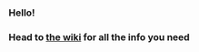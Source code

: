 ### Hello!
### Head to [the wiki](https://github.com/gis4533-fall2019/webdev-unit/wiki) for all the info you need

